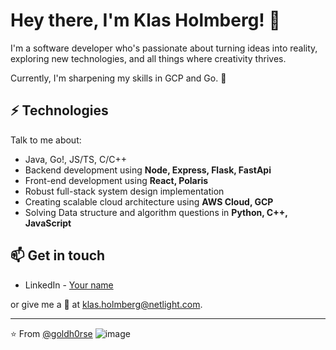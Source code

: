 # Hey there, I'm Klas Holmberg! 👋

I'm a software developer who's passionate about turning ideas into reality, exploring new technologies, and all things where creativity thrives. 

Currently, I'm sharpening my skills in GCP and Go. 🚀

## ⚡ Technologies

Talk to me about:

- Java, Go!, JS/TS, C/C++
- Backend development using **Node, Express, Flask, FastApi**
- Front-end development using **React, Polaris**
- Robust full-stack system design implementation
- Creating scalable cloud architecture using **AWS Cloud, GCP**
- Solving Data structure and algorithm questions in **Python, C++, JavaScript**

## 📫 Get in touch

- LinkedIn - [Your name](https://www.linkedin.com/in/your-name)

or give me a 📧 at klas.holmberg@netlight.com.

----

⭐️ From [@goldh0rse](https://github.com/goldh0rse) ![image](https://www.codewars.com/users/goldh0rse/badges/micro)
